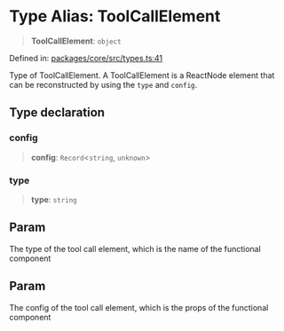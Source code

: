 # Type Alias: ToolCallElement

> **ToolCallElement**: `object`

Defined in: [packages/core/src/types.ts:41](https://github.com/GeoDaCenter/openassistant/blob/ae6e39c15b60e7a98a21d90a5bbeff5dc44c1295/packages/core/src/types.ts#L41)

Type of ToolCallElement. A ToolCallElement is a ReactNode element
that can be reconstructed by using the `type` and `config`.

## Type declaration

### config

> **config**: `Record`\<`string`, `unknown`\>

### type

> **type**: `string`

## Param

The type of the tool call element, which is the name of the functional component

## Param

The config of the tool call element, which is the props of the functional component
